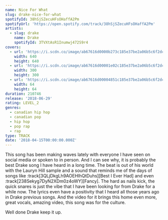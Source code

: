 ```yaml
---
name: Nice For What
slug: drake-nice-for-what
spotifyId: 38hSjSZecuHFsOHaffA2Pm
spotifyUrl: 'https://open.spotify.com/track/38hSjSZecuHFsOHaffA2Pm'
artists:
  - slug: drake
    name: Drake
    spotifyId: 3TVXtAsR1Inumwj472S9r4
covers:
  - url: 'https://i.scdn.co/image/ab67616d0000b273c185e37be2a06b5c6f2dc704'
    width: 640
    height: 640
  - url: 'https://i.scdn.co/image/ab67616d00001e02c185e37be2a06b5c6f2dc704'
    width: 300
    height: 300
  - url: 'https://i.scdn.co/image/ab67616d00004851c185e37be2a06b5c6f2dc704'
    width: 64
    height: 64
duration: 210746
release: '2018-06-29'
rating: LEVEL_2
genres:
  - canadian hip hop
  - canadian pop
  - hip hop
  - pop rap
  - rap
type: TRACK
date: '2018-04-15T00:00:00.000Z'
---
```

This song has been making waves lately with everyone I have seen on social media or spoken
to in person. And I can see why, it is probably the best Drake song I have heard in a long
time. The beat is out of his world with the Lauryn Hill sample and a sound that reminds me
of the days of songs like :track[3QLjDkgLh9AOEHlhQtDuhs][Best I Ever Had] and even
:track[238Sekyg7DyN2XDm0z4oWY][Fancy]. The hard as nails kick, the quick snares is just the
vibe that I have been looking for from Drake for a while now. The lyrics even have a positivity
that I heard all those years ago in Drake previous songs. And the video for it brings this
home even more, great vocals, amazing video, this song was for the culture.

Well done Drake keep it up.
